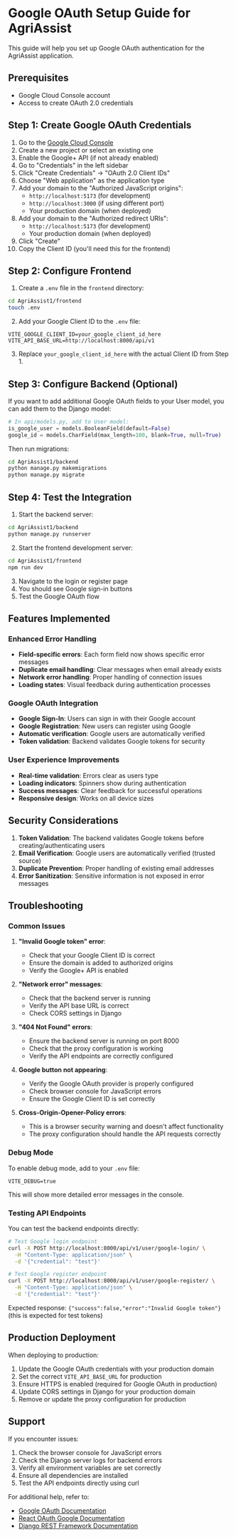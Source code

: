# Google OAuth Setup Guide for AgriAssist

This guide will help you set up Google OAuth authentication for the AgriAssist application.

## Prerequisites

- Google Cloud Console account
- Access to create OAuth 2.0 credentials

## Step 1: Create Google OAuth Credentials

1. Go to the [Google Cloud Console](https://console.cloud.google.com/)
2. Create a new project or select an existing one
3. Enable the Google+ API (if not already enabled)
4. Go to "Credentials" in the left sidebar
5. Click "Create Credentials" → "OAuth 2.0 Client IDs"
6. Choose "Web application" as the application type
7. Add your domain to the "Authorized JavaScript origins":
   - `http://localhost:5173` (for development)
   - `http://localhost:3000` (if using different port)
   - Your production domain (when deployed)
8. Add your domain to the "Authorized redirect URIs":
   - `http://localhost:5173` (for development)
   - Your production domain (when deployed)
9. Click "Create"
10. Copy the Client ID (you'll need this for the frontend)

## Step 2: Configure Frontend

1. Create a `.env` file in the `frontend` directory:
```bash
cd AgriAssist1/frontend
touch .env
```

2. Add your Google Client ID to the `.env` file:
```env
VITE_GOOGLE_CLIENT_ID=your_google_client_id_here
VITE_API_BASE_URL=http://localhost:8000/api/v1
```

3. Replace `your_google_client_id_here` with the actual Client ID from Step 1.

## Step 3: Configure Backend (Optional)

If you want to add additional Google OAuth fields to your User model, you can add them to the Django model:

```python
# In api/models.py, add to User model:
is_google_user = models.BooleanField(default=False)
google_id = models.CharField(max_length=100, blank=True, null=True)
```

Then run migrations:
```bash
cd AgriAssist1/backend
python manage.py makemigrations
python manage.py migrate
```

## Step 4: Test the Integration

1. Start the backend server:
```bash
cd AgriAssist1/backend
python manage.py runserver
```

2. Start the frontend development server:
```bash
cd AgriAssist1/frontend
npm run dev
```

3. Navigate to the login or register page
4. You should see Google sign-in buttons
5. Test the Google OAuth flow

## Features Implemented

### Enhanced Error Handling

- **Field-specific errors**: Each form field now shows specific error messages
- **Duplicate email handling**: Clear messages when email already exists
- **Network error handling**: Proper handling of connection issues
- **Loading states**: Visual feedback during authentication processes

### Google OAuth Integration

- **Google Sign-In**: Users can sign in with their Google account
- **Google Registration**: New users can register using Google
- **Automatic verification**: Google users are automatically verified
- **Token validation**: Backend validates Google tokens for security

### User Experience Improvements

- **Real-time validation**: Errors clear as users type
- **Loading indicators**: Spinners show during authentication
- **Success messages**: Clear feedback for successful operations
- **Responsive design**: Works on all device sizes

## Security Considerations

1. **Token Validation**: The backend validates Google tokens before creating/authenticating users
2. **Email Verification**: Google users are automatically verified (trusted source)
3. **Duplicate Prevention**: Proper handling of existing email addresses
4. **Error Sanitization**: Sensitive information is not exposed in error messages

## Troubleshooting

### Common Issues

1. **"Invalid Google token" error**:
   - Check that your Google Client ID is correct
   - Ensure the domain is added to authorized origins
   - Verify the Google+ API is enabled

2. **"Network error" messages**:
   - Check that the backend server is running
   - Verify the API base URL is correct
   - Check CORS settings in Django

3. **"404 Not Found" errors**:
   - Ensure the backend server is running on port 8000
   - Check that the proxy configuration is working
   - Verify the API endpoints are correctly configured

4. **Google button not appearing**:
   - Verify the Google OAuth provider is properly configured
   - Check browser console for JavaScript errors
   - Ensure the Google Client ID is set correctly

5. **Cross-Origin-Opener-Policy errors**:
   - This is a browser security warning and doesn't affect functionality
   - The proxy configuration should handle the API requests correctly

### Debug Mode

To enable debug mode, add to your `.env` file:
```env
VITE_DEBUG=true
```

This will show more detailed error messages in the console.

### Testing API Endpoints

You can test the backend endpoints directly:

```bash
# Test Google login endpoint
curl -X POST http://localhost:8000/api/v1/user/google-login/ \
  -H "Content-Type: application/json" \
  -d '{"credential": "test"}'

# Test Google register endpoint  
curl -X POST http://localhost:8000/api/v1/user/google-register/ \
  -H "Content-Type: application/json" \
  -d '{"credential": "test"}'
```

Expected response: `{"success":false,"error":"Invalid Google token"}` (this is expected for test tokens)

## Production Deployment

When deploying to production:

1. Update the Google OAuth credentials with your production domain
2. Set the correct `VITE_API_BASE_URL` for production
3. Ensure HTTPS is enabled (required for Google OAuth in production)
4. Update CORS settings in Django for your production domain
5. Remove or update the proxy configuration for production

## Support

If you encounter issues:

1. Check the browser console for JavaScript errors
2. Check the Django server logs for backend errors
3. Verify all environment variables are set correctly
4. Ensure all dependencies are installed
5. Test the API endpoints directly using curl

For additional help, refer to:
- [Google OAuth Documentation](https://developers.google.com/identity/protocols/oauth2)
- [React OAuth Google Documentation](https://www.npmjs.com/package/@react-oauth/google)
- [Django REST Framework Documentation](https://www.django-rest-framework.org/) 